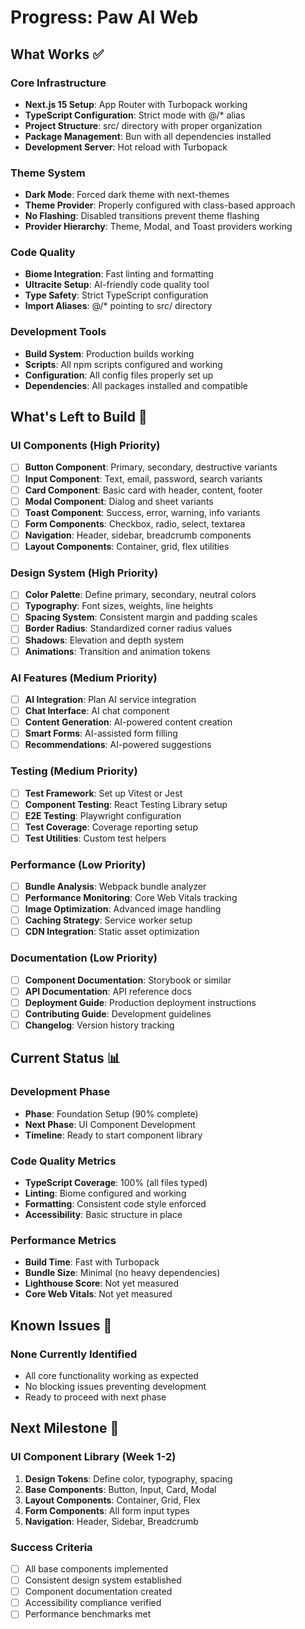 # Progress: Paw AI Web

## What Works ✅

### Core Infrastructure

- **Next.js 15 Setup**: App Router with Turbopack working
- **TypeScript Configuration**: Strict mode with @/\* alias
- **Project Structure**: src/ directory with proper organization
- **Package Management**: Bun with all dependencies installed
- **Development Server**: Hot reload with Turbopack

### Theme System

- **Dark Mode**: Forced dark theme with next-themes
- **Theme Provider**: Properly configured with class-based approach
- **No Flashing**: Disabled transitions prevent theme flashing
- **Provider Hierarchy**: Theme, Modal, and Toast providers working

### Code Quality

- **Biome Integration**: Fast linting and formatting
- **Ultracite Setup**: AI-friendly code quality tool
- **Type Safety**: Strict TypeScript configuration
- **Import Aliases**: @/\* pointing to src/ directory

### Development Tools

- **Build System**: Production builds working
- **Scripts**: All npm scripts configured and working
- **Configuration**: All config files properly set up
- **Dependencies**: All packages installed and compatible

## What's Left to Build 🚧

### UI Components (High Priority)

- [ ] **Button Component**: Primary, secondary, destructive variants
- [ ] **Input Component**: Text, email, password, search variants
- [ ] **Card Component**: Basic card with header, content, footer
- [ ] **Modal Component**: Dialog and sheet variants
- [ ] **Toast Component**: Success, error, warning, info variants
- [ ] **Form Components**: Checkbox, radio, select, textarea
- [ ] **Navigation**: Header, sidebar, breadcrumb components
- [ ] **Layout Components**: Container, grid, flex utilities

### Design System (High Priority)

- [ ] **Color Palette**: Define primary, secondary, neutral colors
- [ ] **Typography**: Font sizes, weights, line heights
- [ ] **Spacing System**: Consistent margin and padding scales
- [ ] **Border Radius**: Standardized corner radius values
- [ ] **Shadows**: Elevation and depth system
- [ ] **Animations**: Transition and animation tokens

### AI Features (Medium Priority)

- [ ] **AI Integration**: Plan AI service integration
- [ ] **Chat Interface**: AI chat component
- [ ] **Content Generation**: AI-powered content creation
- [ ] **Smart Forms**: AI-assisted form filling
- [ ] **Recommendations**: AI-powered suggestions

### Testing (Medium Priority)

- [ ] **Test Framework**: Set up Vitest or Jest
- [ ] **Component Testing**: React Testing Library setup
- [ ] **E2E Testing**: Playwright configuration
- [ ] **Test Coverage**: Coverage reporting setup
- [ ] **Test Utilities**: Custom test helpers

### Performance (Low Priority)

- [ ] **Bundle Analysis**: Webpack bundle analyzer
- [ ] **Performance Monitoring**: Core Web Vitals tracking
- [ ] **Image Optimization**: Advanced image handling
- [ ] **Caching Strategy**: Service worker setup
- [ ] **CDN Integration**: Static asset optimization

### Documentation (Low Priority)

- [ ] **Component Documentation**: Storybook or similar
- [ ] **API Documentation**: API reference docs
- [ ] **Deployment Guide**: Production deployment instructions
- [ ] **Contributing Guide**: Development guidelines
- [ ] **Changelog**: Version history tracking

## Current Status 📊

### Development Phase

- **Phase**: Foundation Setup (90% complete)
- **Next Phase**: UI Component Development
- **Timeline**: Ready to start component library

### Code Quality Metrics

- **TypeScript Coverage**: 100% (all files typed)
- **Linting**: Biome configured and working
- **Formatting**: Consistent code style enforced
- **Accessibility**: Basic structure in place

### Performance Metrics

- **Build Time**: Fast with Turbopack
- **Bundle Size**: Minimal (no heavy dependencies)
- **Lighthouse Score**: Not yet measured
- **Core Web Vitals**: Not yet measured

## Known Issues 🐛

### None Currently Identified

- All core functionality working as expected
- No blocking issues preventing development
- Ready to proceed with next phase

## Next Milestone 🎯

### UI Component Library (Week 1-2)

1. **Design Tokens**: Define color, typography, spacing
2. **Base Components**: Button, Input, Card, Modal
3. **Layout Components**: Container, Grid, Flex
4. **Form Components**: All form input types
5. **Navigation**: Header, Sidebar, Breadcrumb

### Success Criteria

- [ ] All base components implemented
- [ ] Consistent design system established
- [ ] Component documentation created
- [ ] Accessibility compliance verified
- [ ] Performance benchmarks met
